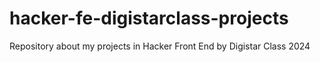 # hacker-fe-digistarclass-projects
 Repository about my projects in Hacker Front End by Digistar Class 2024
